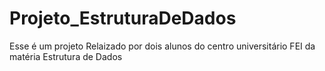 # Projeto_EstruturaDeDados
Esse é um projeto Relaizado por dois alunos do centro universitário FEI da matéria Estrutura de Dados
